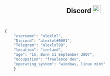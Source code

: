 <!-- TITLE -->
<h2 align="center">Discord <img src="https://s8.gifyu.com/images/979447220829032478.gif" height="25px"></a></h2>
<!-- BUTTONS -->
<!-- <p align="center">
    <img alt="" src=https://img.shields.io/github/stars/al3xlol?style=for-the-badge&?affiliations=OWNER%2CCOLLABORATOR />
    <img alt="" src=https://komarev.com/ghpvc/?username=al3xlol&style=for-the-badge />
</p> -->

<p href="https://discord.gg/gjbduyrd" align="center">
    <img alt="" src=https://lanyard.cnrad.dev/api/982733391365566485/>
</p>

<!-- GO CODE -->


```js

{
    "username": "alexlol",
    "Discord": "alexlol#0001",
    "Telegram": "alexlol99",
    "location": "ireland",
    "age": "15, Born 11 September 2007",
    "occupation": "freelance dev",
    "operating_system": "windows, linux mint"
    }
```
